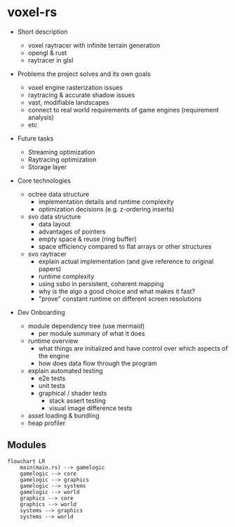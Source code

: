 # voxel-rs

- Short description
  - voxel raytracer with infinite terrain generation
  - opengl & rust
  - raytracer in glsl
- Problems the project solves and its own goals
  - voxel engine rasterization issues
  - raytracing & accurate shadow issues
  - vast, modifiable landscapes
  - connect to real world requirements of game engines (requirement analysis)
  - etc
- Future tasks
  - Streaming optimization
  - Raytracing optimization
  - Storage layer

- Core technologies
  - octree data structure
    - implementation details and runtime complexity
    - optimization decisions (e.g. z-ordering inserts)
  - svo data structure
    - data layout
    - advantages of pointers
    - empty space & reuse (ring buffer)
    - space efficiency compared to flat arrays or other structures
  - svo raytracer
    - explain actual implementation (and give reference to original papers)
    - runtime complexity
    - using ssbo in persistent, coherent mapping
    - why is the algo a good choice and what makes it fast?
    - "prove" constant runtime on different screen resolutions

- Dev Onboarding
  - module dependency tree (use mermaid)
    - per module summary of what it does
  - runtime overview
    - what things are initialized and have control over which aspects of the engine
    - how does data flow through the program
  - explain automated testing
    - e2e tests
    - unit tests
    - graphical / shader tests
      - stack assert testing
      - visual image difference tests
  - asset loading & bundling
  - heap profiler

## Modules

```mermaid
flowchart LR
    main(main.rs) --> gamelogic
    gamelogic --> core
    gamelogic --> graphics
    gamelogic --> systems
    gamelogic --> world
    graphics --> core
    graphics --> world
    systems --> graphics
    systems --> world
```
